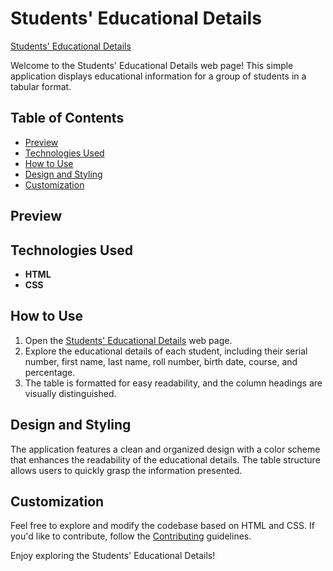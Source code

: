 # Students' Educational Details

[Students' Educational Details](https://umar-ashraf09.github.io/Students-Educational-Details/)

Welcome to the Students' Educational Details web page! This simple application displays educational information for a group of students in a tabular format.

## Table of Contents

- [Preview](#preview)
- [Technologies Used](#technologies-used)
- [How to Use](#how-to-use)
- [Design and Styling](#design-and-styling)
- [Customization](#customization)

## Preview



## Technologies Used

- **HTML**
- **CSS**

## How to Use

1. Open the [Students' Educational Details](https://umar-ashraf09.github.io/Students-Educational-Details/) web page.
2. Explore the educational details of each student, including their serial number, first name, last name, roll number, birth date, course, and percentage.
3. The table is formatted for easy readability, and the column headings are visually distinguished.

## Design and Styling

The application features a clean and organized design with a color scheme that enhances the readability of the educational details. The table structure allows users to quickly grasp the information presented.

## Customization

Feel free to explore and modify the codebase based on HTML and CSS. If you'd like to contribute, follow the [Contributing](#contributing) guidelines.

Enjoy exploring the Students' Educational Details!
